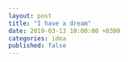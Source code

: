 ```yaml
---
layout: post
title: "I have a dream"
date: 2019-03-13 10:00:00 +0300
categories: idea
published: false
---
```

